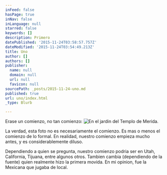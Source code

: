 ```yaml
---
inFeed: false
hasPage: true
inNav: false
inLanguage: null
starred: false
keywords: []
description: Primero
datePublished: '2015-11-24T03:58:57.757Z'
dateModified: '2015-11-24T03:54:49.213Z'
title: Uno
author: []
authors: []
publisher:
  name: null
  domain: null
  url: null
  favicon: null
sourcePath: _posts/2015-11-24-uno.md
published: true
url: uno/index.html
_type: Blurb

---
```

Erase un comienzo, no tan comienzo:
![En el jardin del Templo de Merida.](https://the-grid-user-content.s3-us-west-2.amazonaws.com/ee436225-e062-47a3-9aee-e32231c817eb.jpg)

La verdad, esta foto no es necesariamente el comienzo. Es mas o menos el comienzo de lo formal. En realidad, nuestro comienzo empieza mucho antes, y es considerablemente diluso.

Dependiendo a quien se pregunta, nuestro comienzo podria ser en Utah, California, Tijuana, entre algunos otros. Tambien cambia (dependiendo de la fuente) quien realmente hizo la primera movida. En mi opinion, fue la Mexicana que jugaba de local.